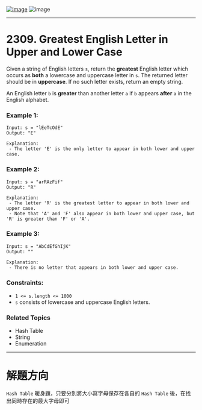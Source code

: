 [![image](https://img.shields.io/badge/Leetcode-Link-blue?logo=leetcode)](https://leetcode.com/problems/greatest-english-letter-in-upper-and-lower-case/)
![image](https://img.shields.io/badge/Difficulty-Easy-green)

---

# 2309. Greatest English Letter in Upper and Lower Case

Given a string of English letters `s`, return the **greatest** English letter which occurs as **both** a lowercase and uppercase letter in `s`. The returned letter should be in **uppercase**. If no such letter exists, return an empty string.

An English letter `b` is **greater** than another letter `a` if `b` appears **after** `a` in the English alphabet.

### Example 1:

```
Input: s = "lEeTcOdE"
Output: "E"

Explanation:
 - The letter 'E' is the only letter to appear in both lower and upper case.
```

### Example 2:

```
Input: s = "arRAzFif"
Output: "R"

Explanation:
 - The letter 'R' is the greatest letter to appear in both lower and upper case.
 - Note that 'A' and 'F' also appear in both lower and upper case, but 'R' is greater than 'F' or 'A'.
```

### Example 3:

```
Input: s = "AbCdEfGhIjK"
Output: ""

Explanation:
 - There is no letter that appears in both lower and upper case.
```

### Constraints:

- `1 <= s.length <= 1000`
- `s` consists of lowercase and uppercase English letters.

### Related Topics

- Hash Table
- String
- Enumeration
  
---

# 解題方向

`Hash Table` 暖身題，只要分別將大小寫字母保存在各自的 `Hash Table` 後，在找出同時存在的最大字母即可
